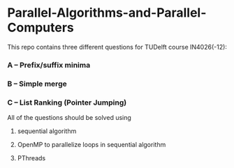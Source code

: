 # Parallel-Algorithms-and-Parallel-Computers

This repo contains three different questions for TUDelft course IN4026(-12):

### A – Prefix/suffix minima
### B – Simple merge
### C – List Ranking (Pointer Jumping)

All of the questions should be solved using

1. sequential algorithm

2. OpenMP to parallelize loops in sequential algorithm

3. PThreads


